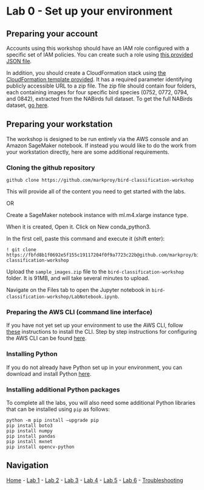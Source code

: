 # Lab 0 - Set up your environment

## Preparing your account

Accounts using this workshop should have an IAM role configured with a specific set of IAM policies.  You can create such a role using [this provided JSON file](../labs/lab0/BirdWorkshopPolicy.json).

In addition, you should create a CloudFormation stack using [the CloudFormation template provided](../labs/lab0/BirdWorkshop.yaml).  It has a required parameter identifying publicly accessible URL to a zip file.  The zip file should contain four folders, each containing images for four specific bird species (0752, 0772, 0794, and 0842), extracted from the NABirds full dataset.  To get the full NABirds dataset, [go here](http://dl.allaboutbirds.org/nabirds).

## Preparing your workstation

The workshop is designed to be run entirely via the AWS console and an Amazon SageMaker notebook.  If instead you would like to do the work from your workstation directly, here are some additional requirements.

### Cloning the github repository

`github clone https://github.com/markproy/bird-classification-workshop`

This will provide all of the content you need to get started with the labs.

OR

Create a SageMaker notebook instance with ml.m4.xlarge instance type.

When it is created, Open it.  Click on New conda_python3.

In the first cell, paste this command and execute it (shift enter):

```
! git clone https://fbfd8b1f0692e5f155c19117204f0f9a7723c22b@github.com/markproy/bird-classification-workshop
```

Upload the `sample_images.zip` file to the `bird-classification-workshop` folder.  It is 91MB, and will take several minutes to upload.

Navigate on the Files tab to open the Jupyter notebook in `bird-classification-workshop/LabNotebook.ipynb`.

### Preparing the AWS CLI (command line interface)

If you have not yet set up your environment to use the AWS CLI, follow [these](https://docs.aws.amazon.com/cli/latest/userguide/installing.html) instructions to install the CLI.  Step by step instructions for configuring the AWS CLI can be found [here](https://docs.aws.amazon.com/cli/latest/userguide/cli-chap-getting-started.html).

### Installing Python

If you do not already have Python set up in your environment, you can download and install Python [here](https://www.python.org/downloads/).

### Installing additional Python packages

To complete all the labs, you will also need some additional Python libraries that can be installed using `pip` as follows:

```
python -m pip install —upgrade pip
pip install boto3
pip install numpy
pip install pandas
pip install mxnet
pip install opencv-python
```

## Navigation

[Home](../README.md) - [Lab 1](lab1-image-prep.md) - [Lab 2](lab2-train-model.md) - [Lab 3](lab3-host-model.md) - [Lab 4](lab4-trigger-inference-from-s3.md) - [Lab 5](lab5-deeplens-detect-and-classify.md) - [Lab 6](lab6-text-notification.md) - [Troubleshooting](troubleshooting.md)
